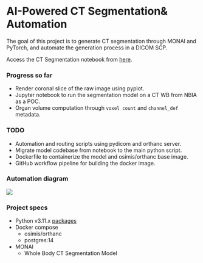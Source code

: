 # AI-Powered CT Segmentation& Automation

The goal of this project is to generate CT segmentation through MONAI and PyTorch, and automate the generation process in a DICOM SCP.

Access the CT Segmentation notebook from [here](/src/notebooks/segmentation-model.ipynb).

### Progress so far

-   Render coronal slice of the raw image using pyplot.
-   Jupyter notebook to run the segmentation model on a CT WB from NBIA as a POC.
-   Organ volume computation through `voxel count` and `channel_def` metadata.

### TODO

-   Automation and routing scripts using pydicom and orthanc server.
-   Migrate model codebase from notebook to the main python script.
-   Dockerfile to containerize the model and osimis/orthanc base image.
-   GitHub workflow pipeline for building the docker image.

### Automation diagram

![](https://app.eraser.io/workspace/cjrCbf2cbEThTzrVtSey/preview?elements=ayP71t1lAoQTPv-CEpXxsQ&type=embed)

### Project specs

-   Python v3.11.x [packages](/requirements.txt)
-   Docker compose
    -   osimis/orthanc
    -   postgres:14
-   MONAI
    -   Whole Body CT Segmentation Model
